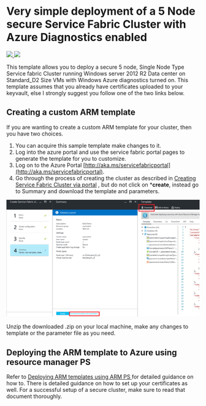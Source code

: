 # Very simple deployment of a 5 Node secure Service Fabric Cluster with Azure Diagnostics enabled

<a href="https://portal.azure.com/#create/Microsoft.Template/uri/https%3A%2F%2Fraw.githubusercontent.com%2FAzure%2Fazure-quickstart-templates%2Fmaster%2Fservice-fabric-secure-cluster-5-node-1-nodetype%2Fazuredeploy.json" target="_blank">
    <img src="http://azuredeploy.net/deploybutton.png"/>
</a>
<a href="http://armviz.io/#/?load=https%3A%2F%2Fraw.githubusercontent.com%2FAzure%2Fazure-quickstart-templates%2Fmaster%2Fservice-fabric-secure-cluster-5-node-1-nodetype%2Fazuredeploy.json" target="_blank">
    <img src="http://armviz.io/visualizebutton.png"/>
</a>

This template allows you to deploy a secure 5 node, Single Node Type Service fabric Cluster running Windows server 2012 R2 Data center on Standard_D2 Size VMs with Windows Azure diagnostics turned on. This template assumes that you already have certificates uploaded to your keyvault, else I strongly suggest you follow one of the two links below.

## Creating a custom ARM template

If you are wanting to create a custom ARM template for your cluster, then you have two choices.

1. You can acquire this sample template make changes to it. 
2. Log into the azure portal and use the service fabric portal pages to generate the template for you to customize.
  1. Log on to the Azure Portal [http://aka.ms/servicefabricportal](http://aka.ms/servicefabricportal).
  2. Go through the process of creating the cluster as described in [Creating Service Fabric Cluster via portal](https://docs.microsoft.com/azure/service-fabric/service-fabric-cluster-creation-via-portal) , but do not click on ***create**, instead go to Summary and download the template and parameters.


 ![DownloadTemplate][DownloadTemplate]


Unzip the downloaded .zip on your local machine, make any changes to template or the parameter file as you need.


## Deploying the ARM template to Azure using resource manager PS 

Refer to [Deploying ARM templates using ARM PS ](https://azure.microsoft.com/documentation/articles/service-fabric-cluster-creation-via-arm/) for detailed guidance on how to. There is detailed guidance on how to set up your certificates as well. For a successful setup of a secure cluster, make sure to read that document thoroughly. 

<!--Image references-->
[DownloadTemplate]: ./DownloadTemplate.png



